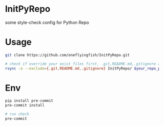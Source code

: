 # InitPyRepo
some style-check config for Python Repo

# Usage

```bash
git clone https://github.com/oneflyingfish/InitPyRepo.git

# check if override your exist files first, .git,README.md,.gitignore are auto ignore
rsync -a --exclude={.git,README.md,.gitignore} InitPyRepo/ $your_repo_path/
```

# Env

```bash
pip install pre-commit
pre-commit install

# run check
pre-commit
```